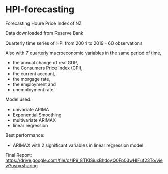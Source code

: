 # HPI-forecasting
Forecasting Houre Price Index of NZ

Data downloaded from Reserve Bank 

Quarterly time series of HPI from 2004 to 2019 - 60 observations

Also with 7 quarterly macroeconomic variables in the same period of time, 
- the annual change of real GDP, 
- the Consumers Price Index (CPI), 
- the current account, 
- the morgage rate, 
- the employment and 
- unemployment rate. 

Model used:
- univariate ARIMA
- Exponential Smoothing
- multivariate ARIMAX
- linear regression

Best performance:
- ARIMAX with 2 significant variables in linear regression model

Final Report:
https://drive.google.com/file/d/1P9_8TKISiuxBhdoyQ0Fp03wHIFuf23To/view?usp=sharing
